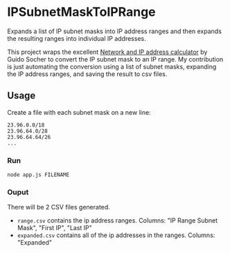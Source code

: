 ﻿IPSubnetMaskToIPRange
=====================

Expands a list of IP subnet masks into IP address ranges and then expands the resulting ranges into individual IP addresses.

This project wraps the excellent [Network and IP address calculator](http://www.tuxgraphics.org/toolbox/network_address_calculator_add.html "Network and IP address calculator") by Guido Socher to convert the IP subnet mask to an IP range. My contribution is just automating the conversion using a list of subnet masks, expanding the IP address ranges, and saving the result to csv files.

## Usage

Create a file with each subnet mask on a new line:

```text
23.96.0.0/18
23.96.64.0/28
23.96.64.64/26
...
```

### Run

    node app.js FILENAME

### Ouput

There will be 2 CSV files generated.  
* `range.csv` contains the ip address ranges. Columns: "IP Range Subnet Mask", "First IP", "Last IP"
* `expanded.csv` contains all of the ip addresses in the ranges. Columns: "Expanded"


